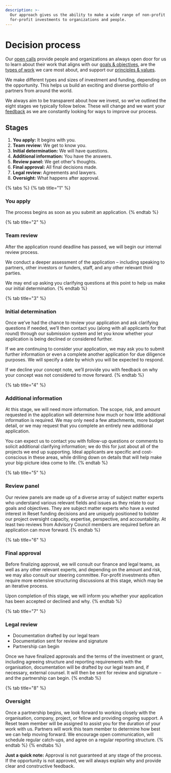 ```yaml
---
description: >-
  Our approach gives us the ability to make a wide range of non-profit and
  for-profit investments to organizations and people.
---
```


# Decision process

Our [open calls](https://www.reset.tech/open-calls) provide people and organizations an always open door for us to learn about their work that aligns with our [goals & objectives](introduction/goals-objectives.md), are the [types of work](introduction/goals-objectives.md#type-of-work) we care most about, and support our [principles & values](introduction/principles-values.md).

We make different types and sizes of investment and funding, depending on the opportunity. This helps us build an exciting and diverse portfolio of partners from around the world.

We always aim to be transparent about how we invest, so we’ve outlined the eight stages we typically follow below. These will change and we want your [feedback](give-us-feedback.md) as we are constantly looking for ways to improve our process.

## Stages

1. **You apply:** It begins with you.
2. **Team review:** We get to know you.
3. **Initial determination:** We will have questions.
4. **Additional information:** You have the answers.
5. **Review panel:** We get other's thoughts.
6. **Final approval:** All final decisions made.
7. **Legal review:** Agreements and lawyers.
8. **Oversight:** What happens after approval.

{% tabs %}
{% tab title="1" %}
### You apply

The process begins as soon as you submit an application.
{% endtab %}

{% tab title="2" %}
### Team review

After the application round deadline has passed, we will begin our internal review process.

We conduct a deeper assessment of the application – including speaking to partners, other investors or funders, staff, and any other relevant third parties.

We may end up asking you clarifying questions at this point to help us make our initial determination.
{% endtab %}

{% tab title="3" %}
### Initial determination

Once we’ve had the chance to review your application and ask clarifying questions if needed, we’ll then contact you \(along with all applicants for that round\) through our submission system and let you know whether your application is being declined or considered further. 

If we are continuing to consider your application, we may ask you to submit further information or even a complete another application for due diligence purposes. We will specify a date by which you will be expected to respond.

If we decline your concept note, we’ll provide you with feedback on why your concept was not considered to move forward.
{% endtab %}

{% tab title="4" %}
### Additional information

At this stage, we will need more information. The scope, risk, and amount requested in the application will determine how much or how little additional information is required. We may only need a few attachments, more budget detail, or we may request that you complete an entirely new additional application. 

You can expect us to contact you with follow-up questions or comments to solicit additional clarifying information; we do this for just about all of the projects we end up supporting. Ideal applicants are specific and cost-conscious in these areas, while drilling down on details that will help make your big-picture idea come to life.
{% endtab %}

{% tab title="5" %}
### Review panel

Our review panels are made up of a diverse array of subject matter experts who understand various relevant fields and issues as they relate to our goals and objectives. They are subject matter experts who have a vested interest in Reset funding decisions and are uniquely positioned to bolster our project oversight capacity, expertise, perspective, and accountability. At least two reviews from Advisory Council members are required before an application can move forward. 
{% endtab %}

{% tab title="6" %}
### Final approval

Before finalizing approval, we will consult our finance and legal teams, as well as any other relevant experts, and depending on the amount and risk, we may also consult our steering committee. For-profit investments often require more extensive structuring discussions at this stage, which may be an iterative process.

Upon completion of this stage, we will inform you whether your application has been accepted or declined and why.
{% endtab %}

{% tab title="7" %}
### Legal review

* Documentation drafted by our legal team
* Documentation sent for review and signature
* Partnership can begin

Once we have finalized approvals and the terms of the investment or grant, including agreeing structure and reporting requirements with the organisation, documentation will be drafted by our legal team and, if necessary, external counsel. It will then be sent for review and signature – and the partnership can begin.
{% endtab %}

{% tab title="8" %}
### Oversight

Once a partnership begins, we look forward to working closely with the organisation, company, project, or fellow and providing ongoing support. A Reset team member will be assigned to assist you for the duration of your work with us. Partners will work this team member to determine how best we can help moving forward. We encourage open communication, will schedule regular catch-ups, and agree on a regular reporting structure.
{% endtab %}
{% endtabs %}

**Just a quick note:** Approval is not guaranteed at any stage of the process. If the opportunity is not approved, we will always explain why and provide clear and constructive feedback.




